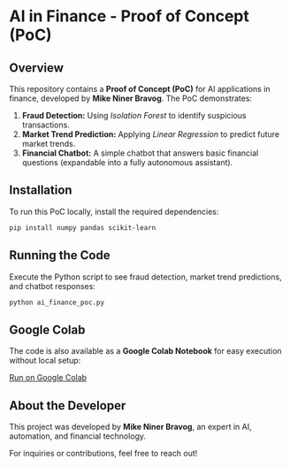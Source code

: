 # AI in Finance - Proof of Concept (PoC)

## Overview
This repository contains a **Proof of Concept (PoC)** for AI applications in finance, developed by **Mike Niner Bravog**. The PoC demonstrates:

1. **Fraud Detection:** Using *Isolation Forest* to identify suspicious transactions.
2. **Market Trend Prediction:** Applying *Linear Regression* to predict future market trends.
3. **Financial Chatbot:** A simple chatbot that answers basic financial questions (expandable into a fully autonomous assistant).

## Installation
To run this PoC locally, install the required dependencies:

```bash
pip install numpy pandas scikit-learn
```

## Running the Code
Execute the Python script to see fraud detection, market trend predictions, and chatbot responses:

```bash
python ai_finance_poc.py
```

## Google Colab
The code is also available as a **Google Colab Notebook** for easy execution without local setup:

[Run on Google Colab](https://colab.research.google.com/github/mikeninerbravog/POC_ML_AI-in-Finance/blob/master/POC_ML_FraudDetection.ipynb)

## About the Developer
This project was developed by **Mike Niner Bravog**, an expert in AI, automation, and financial technology.

For inquiries or contributions, feel free to reach out!


